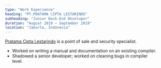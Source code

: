 ```yaml
---
type: "Work Experience"
heading: "PT.PRATAMA CIPTA LESTARINDO"
subheading: "Junior Back-End Developer"
duration: "August 2019 – September 2019"
location: "Jakarta, Indonesia"
---
```


<a href="https://www.pcl.co.id/" target="_blank">Pratama Cipta Lestarindo</a> is a point of sale and security specialist.
* Worked on writing a manual and documentation on an existing compiler. 
* Shadowed a senior developer; worked on cleaning bugs in compiler level. 
